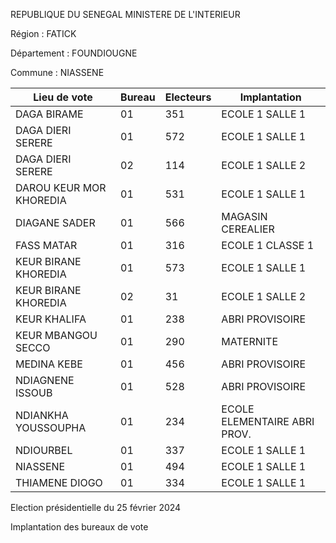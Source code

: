 REPUBLIQUE DU SENEGAL MINISTERE DE L'INTERIEUR

Région : FATICK

Département : FOUNDIOUGNE

Commune : NIASSENE

| Lieu de vote | Bureau | Electeurs | Implantation |
| - | - | - | - |
| DAGA BIRAME | 01 | 351 | ECOLE 1 SALLE 1 |
| DAGA DIERI SERERE | 01 | 572 | ECOLE 1 SALLE 1 |
| DAGA DIERI SERERE | 02 | 114 | ECOLE 1 SALLE 2 |
| DAROU KEUR MOR KHOREDIA | 01 | 531 | ECOLE 1 SALLE 1 |
| DIAGANE SADER | 01 | 566 | MAGASIN CEREALIER |
| FASS MATAR | 01 | 316 | ECOLE 1 CLASSE 1 |
| KEUR BIRANE KHOREDIA | 01 | 573 | ECOLE 1 SALLE 1 |
| KEUR BIRANE KHOREDIA | 02 | 31 | ECOLE 1 SALLE 2 |
| KEUR KHALIFA | 01 | 238 | ABRI PROVISOIRE |
| KEUR MBANGOU SECCO | 01 | 290 | MATERNITE |
| MEDINA KEBE | 01 | 456 | ABRI PROVISOIRE |
| NDIAGNENE ISSOUB | 01 | 528 | ABRI PROVISOIRE |
| NDIANKHA YOUSSOUPHA | 01 | 234 | ECOLE ELEMENTAIRE ABRI PROV. |
| NDIOURBEL | 01 | 337 | ECOLE 1 SALLE 1 |
| NIASSENE | 01 | 494 | ECOLE 1 SALLE 1 |
| THIAMENE DIOGO | 01 | 334 | ECOLE 1 SALLE 1 |

<!-- PageNumber="13/20" -->

Election présidentielle du 25 février 2024

Implantation des bureaux de vote
